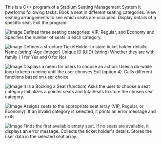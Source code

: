 This is a C++ program of a Stadium Seating Management System
It pweforms following tasks:
Book a seat in different seating categories.
View seating arrangements to see which seats are occupied.
Display details of a specific seat.
Exit the program.

![Image](https://github.com/user-attachments/assets/4ad14093-f46e-4e29-b01a-b4887b069aaf)
Defines three seating categories: VIP, Regular, and Economy and Specifies the number of seats in each category.


![Image](https://github.com/user-attachments/assets/4ad14093-f46e-4e29-b01a-b4887b069aaf)
Defines a structure TicketHolder to store ticket holder details:
Name (string)
Age (integer)
Unique ID (UID) (string)
Whether they are with family ( 1 for Yes and 0 for No)

![Image](https://github.com/user-attachments/assets/4921ada4-a57c-405c-b035-93fd00a0b583)
Displays a menu for users to choose an action.
Uses a do-while loop to keep running until the user chooses Exit (option 4).
Calls different functions based on user choice


![Image](https://github.com/user-attachments/assets/81511397-1223-4f00-b599-09d5983a4e98)
It is a Booking a Seat (function)
Asks the user to choose a seat category
Initializes a pointer seats and totalSeats to store the chosen seat category.


![Image](https://github.com/user-attachments/assets/bc5f65ff-4428-4ead-9b57-ed50d3f3d34b)
Assigns seats to the appropriate seat array (VIP, Regular, or Economy).
If an invalid category is selected, it prints an error message and exits


![Image](https://github.com/user-attachments/assets/75fefa60-9b59-48b5-892f-19e1e7dca690)
Finds the first available empty seat.
If no seats are available, it displays an error message.
Collects the ticket holder's details.
Stores the user data in the selected seat array.



